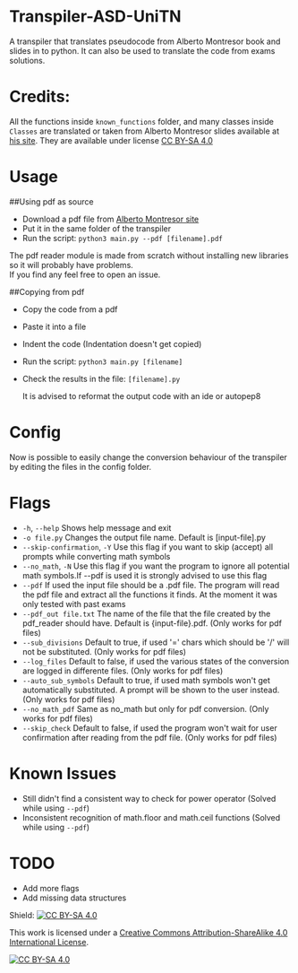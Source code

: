 # Transpiler-ASD-UniTN

A transpiler that translates pseudocode from Alberto Montresor book and slides in to python.
It can also be used to translate the code from exams solutions.

# Credits:
All the functions inside `known_functions` folder, and many classes inside `Classes` are translated or taken from Alberto Montresor slides available at
[his site](https://cricca.disi.unitn.it/montresor/). They are available under license [CC BY-SA 4.0](https://creativecommons.org/licenses/by-sa/4.0/)

# Usage
##Using pdf as source
- Download a pdf file from [Alberto Montresor site](https://cricca.disi.unitn.it/montresor/teaching/asd/materiale/esercizi/)
- Put it in the same folder of the transpiler
- Run the script: `python3 main.py --pdf [filename].pdf` 

The pdf reader module is made from scratch without installing new libraries so it will probably have problems.<br/>
If you find any feel free to open an issue.

##Copying from pdf
- Copy the code from a pdf
- Paste it into a file
- Indent the code (Indentation doesn't get copied)
- Run the script: `python3 main.py [filename]`
- Check the results in the file: `[filename].py` 


    It is advised to reformat the output code with an ide or autopep8

# Config
Now is possible to easily change the conversion behaviour of the transpiler by editing
the files in the config folder.

# Flags

- `-h`, `--help`            Shows help message and exit
- `-o file.py`            Changes the output file name. Default is [input-file].py
- `--skip-confirmation`, `-Y` Use this flag if you want to skip (accept) all prompts while converting math symbols
- `--no_math`, `-N`         Use this flag if you want the program to ignore all potential math symbols.If --pdf is used it is strongly advised to use this flag
- `--pdf`                 If used the input file should be a .pdf file. The program will read the pdf file and extract all the functions it finds. At the moment it was only tested with past exams
- `--pdf_out file.txt`    The name of the file that the file created by the pdf_reader should have. Default is {input-file}.pdf. (Only works for pdf files)
- `--sub_divisions`       Default to true, if used '=' chars which should be '/' will not be substituted. (Only works for pdf files)
- `--log_files`           Default to false, if used the various states of the conversion are logged in differente files. (Only works for pdf files)
- `--auto_sub_symbols`    Default to true, if used math symbols won't get automatically substituted. A prompt will be shown to the user instead. (Only works for pdf files)
- `--no_math_pdf`         Same as no_math but only for pdf conversion. (Only works for pdf files)
- `--skip_check`          Default to false, if used the program won't wait for user confirmation after reading from the pdf file. (Only works for pdf files)


# Known Issues

- Still didn't find a consistent way to check for power operator (Solved while using `--pdf`)
- Inconsistent recognition of math.floor and math.ceil functions (Solved while using `--pdf`)

# TODO

- Add more flags
- Add missing data structures

Shield: [![CC BY-SA 4.0][cc-by-sa-shield]][cc-by-sa]

This work is licensed under a
[Creative Commons Attribution-ShareAlike 4.0 International License][cc-by-sa].

[![CC BY-SA 4.0][cc-by-sa-image]][cc-by-sa]

[cc-by-sa]: http://creativecommons.org/licenses/by-sa/4.0/
[cc-by-sa-image]: https://licensebuttons.net/l/by-sa/4.0/88x31.png
[cc-by-sa-shield]: https://img.shields.io/badge/License-CC%20BY--SA%204.0-lightgrey.svg
